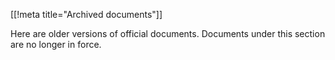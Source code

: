 [[!meta title="Archived documents"]]

Here are older versions of official documents. Documents under this section are
no longer in force.
